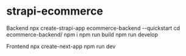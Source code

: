 # strapi-ecommerce

Backend
npx create-strapi-app ecommerce-backend --quickstart
cd ecommerce-backend/
npm i
npm run build
npm run develop

Frontend
npx create-next-app
npm run dev

